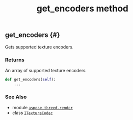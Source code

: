 ﻿---
title: get_encoders method
second_title: Aspose.3D for Python via .NET API References
description: 
type: docs
weight: 30
url: /aspose.threed.render/itexturecodec/get_encoders/
is_root: false
---

## get_encoders {#}

Gets supported texture encoders.


### Returns 


An array of supported texture encoders


```python
def get_encoders(self):
    ...
```





### See Also
* module [`aspose.threed.render`](../../)
* class [`ITextureCodec`](/3d/python-net/aspose.threed.render/itexturecodec)
